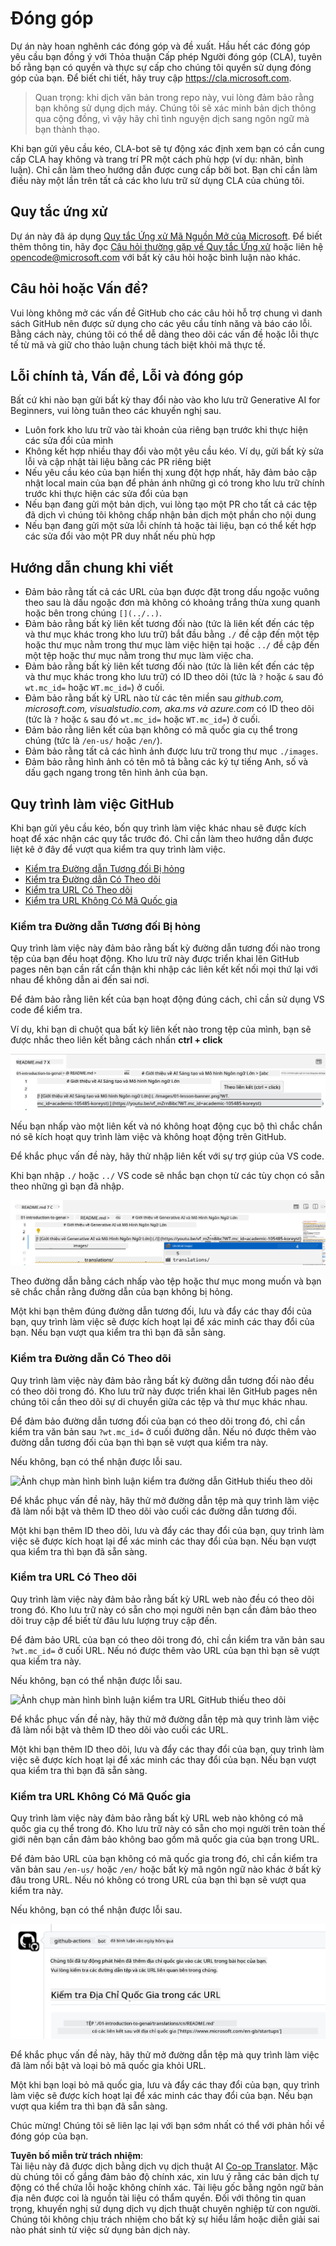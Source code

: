 <!--
CO_OP_TRANSLATOR_METADATA:
{
  "original_hash": "57c41f2af71001a2cff9d8eb797cb843",
  "translation_date": "2025-05-19T11:20:33+00:00",
  "source_file": "CONTRIBUTING.md",
  "language_code": "vi"
}
-->
# Đóng góp

Dự án này hoan nghênh các đóng góp và đề xuất. Hầu hết các đóng góp yêu cầu bạn đồng ý với Thỏa thuận Cấp phép Người đóng góp (CLA), tuyên bố rằng bạn có quyền và thực sự cấp cho chúng tôi quyền sử dụng đóng góp của bạn. Để biết chi tiết, hãy truy cập <https://cla.microsoft.com>.

> Quan trọng: khi dịch văn bản trong repo này, vui lòng đảm bảo rằng bạn không sử dụng dịch máy. Chúng tôi sẽ xác minh bản dịch thông qua cộng đồng, vì vậy hãy chỉ tình nguyện dịch sang ngôn ngữ mà bạn thành thạo.

Khi bạn gửi yêu cầu kéo, CLA-bot sẽ tự động xác định xem bạn có cần cung cấp CLA hay không và trang trí PR một cách phù hợp (ví dụ: nhãn, bình luận). Chỉ cần làm theo hướng dẫn được cung cấp bởi bot. Bạn chỉ cần làm điều này một lần trên tất cả các kho lưu trữ sử dụng CLA của chúng tôi.

## Quy tắc ứng xử

Dự án này đã áp dụng [Quy tắc Ứng xử Mã Nguồn Mở của Microsoft](https://opensource.microsoft.com/codeofconduct/?WT.mc_id=academic-105485-koreyst). Để biết thêm thông tin, hãy đọc [Câu hỏi thường gặp về Quy tắc Ứng xử](https://opensource.microsoft.com/codeofconduct/faq/?WT.mc_id=academic-105485-koreyst) hoặc liên hệ [opencode@microsoft.com](mailto:opencode@microsoft.com) với bất kỳ câu hỏi hoặc bình luận nào khác.

## Câu hỏi hoặc Vấn đề?

Vui lòng không mở các vấn đề GitHub cho các câu hỏi hỗ trợ chung vì danh sách GitHub nên được sử dụng cho các yêu cầu tính năng và báo cáo lỗi. Bằng cách này, chúng tôi có thể dễ dàng theo dõi các vấn đề hoặc lỗi thực tế từ mã và giữ cho thảo luận chung tách biệt khỏi mã thực tế.

## Lỗi chính tả, Vấn đề, Lỗi và đóng góp

Bất cứ khi nào bạn gửi bất kỳ thay đổi nào vào kho lưu trữ Generative AI for Beginners, vui lòng tuân theo các khuyến nghị sau.

* Luôn fork kho lưu trữ vào tài khoản của riêng bạn trước khi thực hiện các sửa đổi của mình
* Không kết hợp nhiều thay đổi vào một yêu cầu kéo. Ví dụ, gửi bất kỳ sửa lỗi và cập nhật tài liệu bằng các PR riêng biệt
* Nếu yêu cầu kéo của bạn hiển thị xung đột hợp nhất, hãy đảm bảo cập nhật local main của bạn để phản ánh những gì có trong kho lưu trữ chính trước khi thực hiện các sửa đổi của bạn
* Nếu bạn đang gửi một bản dịch, vui lòng tạo một PR cho tất cả các tệp đã dịch vì chúng tôi không chấp nhận bản dịch một phần cho nội dung
* Nếu bạn đang gửi một sửa lỗi chính tả hoặc tài liệu, bạn có thể kết hợp các sửa đổi vào một PR duy nhất nếu phù hợp

## Hướng dẫn chung khi viết

- Đảm bảo rằng tất cả các URL của bạn được đặt trong dấu ngoặc vuông theo sau là dấu ngoặc đơn mà không có khoảng trắng thừa xung quanh hoặc bên trong chúng `[](../..)`.
- Đảm bảo rằng bất kỳ liên kết tương đối nào (tức là liên kết đến các tệp và thư mục khác trong kho lưu trữ) bắt đầu bằng `./` đề cập đến một tệp hoặc thư mục nằm trong thư mục làm việc hiện tại hoặc `../` đề cập đến một tệp hoặc thư mục nằm trong thư mục làm việc cha.
- Đảm bảo rằng bất kỳ liên kết tương đối nào (tức là liên kết đến các tệp và thư mục khác trong kho lưu trữ) có ID theo dõi (tức là `?` hoặc `&` sau đó `wt.mc_id=` hoặc `WT.mc_id=`) ở cuối.
- Đảm bảo rằng bất kỳ URL nào từ các tên miền sau _github.com, microsoft.com, visualstudio.com, aka.ms và azure.com_ có ID theo dõi (tức là `?` hoặc `&` sau đó `wt.mc_id=` hoặc `WT.mc_id=`) ở cuối.
- Đảm bảo rằng liên kết của bạn không có mã quốc gia cụ thể trong chúng (tức là `/en-us/` hoặc `/en/`).
- Đảm bảo rằng tất cả các hình ảnh được lưu trữ trong thư mục `./images`.
- Đảm bảo rằng hình ảnh có tên mô tả bằng các ký tự tiếng Anh, số và dấu gạch ngang trong tên hình ảnh của bạn.

## Quy trình làm việc GitHub

Khi bạn gửi yêu cầu kéo, bốn quy trình làm việc khác nhau sẽ được kích hoạt để xác nhận các quy tắc trước đó. Chỉ cần làm theo hướng dẫn được liệt kê ở đây để vượt qua kiểm tra quy trình làm việc.

- [Kiểm tra Đường dẫn Tương đối Bị hỏng](../..)
- [Kiểm tra Đường dẫn Có Theo dõi](../..)
- [Kiểm tra URL Có Theo dõi](../..)
- [Kiểm tra URL Không Có Mã Quốc gia](../..)

### Kiểm tra Đường dẫn Tương đối Bị hỏng

Quy trình làm việc này đảm bảo rằng bất kỳ đường dẫn tương đối nào trong tệp của bạn đều hoạt động. Kho lưu trữ này được triển khai lên GitHub pages nên bạn cần rất cẩn thận khi nhập các liên kết kết nối mọi thứ lại với nhau để không dẫn ai đến sai nơi.

Để đảm bảo rằng liên kết của bạn hoạt động đúng cách, chỉ cần sử dụng VS code để kiểm tra.

Ví dụ, khi bạn di chuột qua bất kỳ liên kết nào trong tệp của mình, bạn sẽ được nhắc theo liên kết bằng cách nhấn **ctrl + click**

![Ảnh chụp màn hình VS code theo liên kết](../../translated_images/vscode-follow-link.f8e8fd9192241d8163db78371e22a7a4e032a1ca9219696d7eb3eb103d1b7544.vi.png)

Nếu bạn nhấp vào một liên kết và nó không hoạt động cục bộ thì chắc chắn nó sẽ kích hoạt quy trình làm việc và không hoạt động trên GitHub.

Để khắc phục vấn đề này, hãy thử nhập liên kết với sự trợ giúp của VS code.

Khi bạn nhập `./` hoặc `../` VS code sẽ nhắc bạn chọn từ các tùy chọn có sẵn theo những gì bạn đã nhập.

![Ảnh chụp màn hình VS code chọn đường dẫn tương đối](../../translated_images/vscode-select-relative-path.b2cf754af764c28401e8098dbd372d00e8d2ac89c6b75e59f1450f99cb6a4ede.vi.png)

Theo đường dẫn bằng cách nhấp vào tệp hoặc thư mục mong muốn và bạn sẽ chắc chắn rằng đường dẫn của bạn không bị hỏng.

Một khi bạn thêm đúng đường dẫn tương đối, lưu và đẩy các thay đổi của bạn, quy trình làm việc sẽ được kích hoạt lại để xác minh các thay đổi của bạn. Nếu bạn vượt qua kiểm tra thì bạn đã sẵn sàng.

### Kiểm tra Đường dẫn Có Theo dõi

Quy trình làm việc này đảm bảo rằng bất kỳ đường dẫn tương đối nào đều có theo dõi trong đó. Kho lưu trữ này được triển khai lên GitHub pages nên chúng tôi cần theo dõi sự di chuyển giữa các tệp và thư mục khác nhau.

Để đảm bảo đường dẫn tương đối của bạn có theo dõi trong đó, chỉ cần kiểm tra văn bản sau `?wt.mc_id=` ở cuối đường dẫn. Nếu nó được thêm vào đường dẫn tương đối của bạn thì bạn sẽ vượt qua kiểm tra này.

Nếu không, bạn có thể nhận được lỗi sau.

![Ảnh chụp màn hình bình luận kiểm tra đường dẫn GitHub thiếu theo dõi](../../translated_images/github-check-paths-missing-tracking-comment.1442630ba6e07efa327f46d27447178ae1c6d3b9960023dee1a69dd50f8a3653.vi.png)

Để khắc phục vấn đề này, hãy thử mở đường dẫn tệp mà quy trình làm việc đã làm nổi bật và thêm ID theo dõi vào cuối các đường dẫn tương đối.

Một khi bạn thêm ID theo dõi, lưu và đẩy các thay đổi của bạn, quy trình làm việc sẽ được kích hoạt lại để xác minh các thay đổi của bạn. Nếu bạn vượt qua kiểm tra thì bạn đã sẵn sàng.

### Kiểm tra URL Có Theo dõi

Quy trình làm việc này đảm bảo rằng bất kỳ URL web nào đều có theo dõi trong đó. Kho lưu trữ này có sẵn cho mọi người nên bạn cần đảm bảo theo dõi truy cập để biết từ đâu lưu lượng truy cập đến.

Để đảm bảo URL của bạn có theo dõi trong đó, chỉ cần kiểm tra văn bản sau `?wt.mc_id=` ở cuối URL. Nếu nó được thêm vào URL của bạn thì bạn sẽ vượt qua kiểm tra này.

Nếu không, bạn có thể nhận được lỗi sau.

![Ảnh chụp màn hình bình luận kiểm tra URL GitHub thiếu theo dõi](../../translated_images/github-check-urls-missing-tracking-comment.acd262e537606c01187cb5f4d248176839b5f512342ff9b6c367509ec285eebc.vi.png)

Để khắc phục vấn đề này, hãy thử mở đường dẫn tệp mà quy trình làm việc đã làm nổi bật và thêm ID theo dõi vào cuối các URL.

Một khi bạn thêm ID theo dõi, lưu và đẩy các thay đổi của bạn, quy trình làm việc sẽ được kích hoạt lại để xác minh các thay đổi của bạn. Nếu bạn vượt qua kiểm tra thì bạn đã sẵn sàng.

### Kiểm tra URL Không Có Mã Quốc gia

Quy trình làm việc này đảm bảo rằng bất kỳ URL web nào không có mã quốc gia cụ thể trong đó. Kho lưu trữ này có sẵn cho mọi người trên toàn thế giới nên bạn cần đảm bảo không bao gồm mã quốc gia của bạn trong URL.

Để đảm bảo URL của bạn không có mã quốc gia trong đó, chỉ cần kiểm tra văn bản sau `/en-us/` hoặc `/en/` hoặc bất kỳ mã ngôn ngữ nào khác ở bất kỳ đâu trong URL. Nếu nó không có trong URL của bạn thì bạn sẽ vượt qua kiểm tra này.

Nếu không, bạn có thể nhận được lỗi sau.

![Ảnh chụp màn hình bình luận kiểm tra mã quốc gia GitHub](../../translated_images/github-check-country-locale-comment.15ae33688215cfe678e813c4dc0bf40d5d9341ee36dc95d6cc0684fa9a204224.vi.png)

Để khắc phục vấn đề này, hãy thử mở đường dẫn tệp mà quy trình làm việc đã làm nổi bật và loại bỏ mã quốc gia khỏi URL.

Một khi bạn loại bỏ mã quốc gia, lưu và đẩy các thay đổi của bạn, quy trình làm việc sẽ được kích hoạt lại để xác minh các thay đổi của bạn. Nếu bạn vượt qua kiểm tra thì bạn đã sẵn sàng.

Chúc mừng! Chúng tôi sẽ liên lạc lại với bạn sớm nhất có thể với phản hồi về đóng góp của bạn.

**Tuyên bố miễn trừ trách nhiệm**:  
Tài liệu này đã được dịch bằng dịch vụ dịch thuật AI [Co-op Translator](https://github.com/Azure/co-op-translator). Mặc dù chúng tôi cố gắng đảm bảo độ chính xác, xin lưu ý rằng các bản dịch tự động có thể chứa lỗi hoặc không chính xác. Tài liệu gốc bằng ngôn ngữ bản địa nên được coi là nguồn tài liệu có thẩm quyền. Đối với thông tin quan trọng, khuyến nghị sử dụng dịch vụ dịch thuật chuyên nghiệp từ con người. Chúng tôi không chịu trách nhiệm cho bất kỳ sự hiểu lầm hoặc diễn giải sai nào phát sinh từ việc sử dụng bản dịch này.